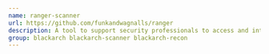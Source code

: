 ```yaml
---
name: ranger-scanner
url: https://github.com/funkandwagnalls/ranger
description: A tool to support security professionals to access and interact with remote Microsoft Windows based systems.
group: blackarch blackarch-scanner blackarch-recon
---
```

